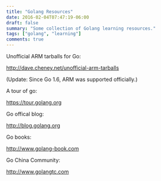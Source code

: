 ```yaml
---
title: "Golang Resources"
date: 2016-02-04T07:47:19-06:00
draft: false
summary: "Some collection of Golang learning resources."
tags: ["golang", "learning"]
comments: true
---
```


Unofficial ARM tarballs for Go:

http://dave.cheney.net/unofficial-arm-tarballs

(Update: Since Go 1.6, ARM was supported officially.)

A tour of go:

https://tour.golang.org

Go offical blog:

http://blog.golang.org

Go books:

http://www.golang-book.com

Go China Community:

http://www.golangtc.com
